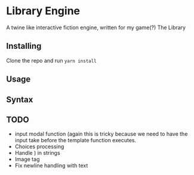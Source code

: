 # Library Engine

A twine like interactive fiction engine, written for my game(?) The Library

## Installing

Clone the repo and run `yarn install`

## Usage

## Syntax

## TODO

* input modal function (again this is tricky because we need to have the input take
  before the template function executes.
* Choices processing
* Handle ) in strings
* Image tag
* Fix newline handling with text
